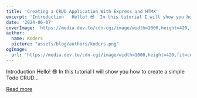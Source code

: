 ```yaml
---
title: 'Creating a CRUD Application With Express and HTMX'
excerpt: 'Introduction   Hello! 😎  In this tutorial I will show you how to create a simple Todo CRUD...'
date: '2024-06-07'
coverImage: 'https://media.dev.to/cdn-cgi/image/width=1000,height=420,fit=cover,gravity=auto,format=auto/https%3A%2F%2Fdev-to-uploads.s3.amazonaws.com%2Fuploads%2Farticles%2Fjgqz6sndyazqyxurk73f.png'
author:
  name: Koders
  picture: "assets/blog/authors/koders.png"
ogImage:
  url: 'https://media.dev.to/cdn-cgi/image/width=1000,height=420,fit=cover,gravity=auto,format=auto/https%3A%2F%2Fdev-to-uploads.s3.amazonaws.com%2Fuploads%2Farticles%2Fjgqz6sndyazqyxurk73f.png'
---
```


Introduction   Hello! 😎  In this tutorial I will show you how to create a simple Todo CRUD...

[Read more](https://dev.to/ethand91/creating-a-crud-application-with-express-and-htmx-1o08)
